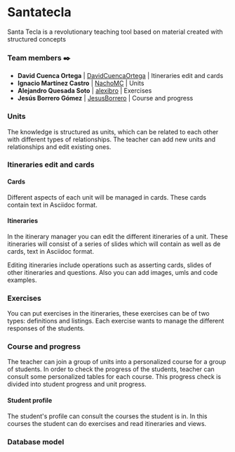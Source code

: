 # Santatecla
Santa Tecla is a revolutionary teaching tool based on material created with structured concepts

### Team members ✒️


* **David Cuenca Ortega**     | [DavidCuencaOrtega](https://github.com/DavidCuencaOrtega) | Itineraries edit and cards
* **Ignacio Martínez Castro** | [NachoMC](https://github.com/NachoMC) | Units
* **Alejandro Quesada Soto**  | [alexibro](https://github.com/alexibro) | Exercises
* **Jesús Borrero Gómez**     | [JesusBorrero](https://github.com/JesusBorrero) | Course and progress

### Units
The knowledge is structured as units, which can be related to each other with different types of relationships. The teacher can add new units and relationships and edit existing ones.

### Itineraries edit and cards
#### Cards
Different aspects of each unit will be managed in cards. These cards contain text in Asciidoc format.

#### Itineraries
In the itinerary manager you can edit the different itineraries of a unit. These itineraries will consist of a series of slides which will contain as well as de cards, text in Asciidoc format.

Editing itineraries include operations such as asserting cards, slides of other itineraries and questions. Also you can add images, umls and code examples.

### Exercises

You can put exercises in the itineraries, these exercises can be of two types: definitions and listings. Each exercise wants to manage the different responses of the students.

### Course and progress

The teacher can join a group of units into a personalized course for a group of students. In order to check the progress of the students, teacher can consult some personalized tables for each course. This progress check is divided into student progress and unit progress.

#### Student profile

The student's profile can consult the courses the student is in. In this courses the student can do exercises and read itineraries and views.

### Database model


